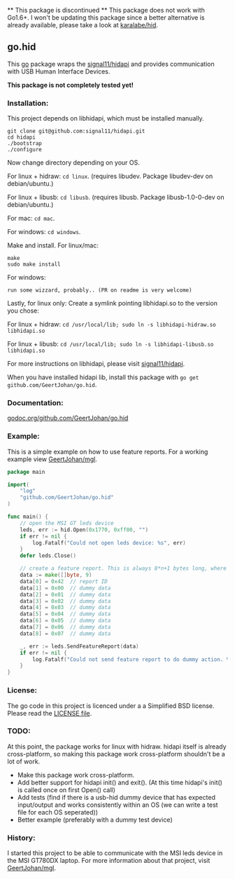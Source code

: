 
** This package is discontinued **
This package does not work with Go1.6+. I won't be updating this package since a better alternative is already available, please take a look at [karalabe/hid](https://github.com/karalabe/hid).


## go.hid
This [go](http://golang.org) package wraps the [signal11/hidapi](https://github.com/signal11/hidapi) and provides communication with USB Human Interface Devices.

**This package is not completely tested yet!**

### Installation:
This project depends on libhidapi, which must be installed manually.
```shell
git clone git@github.com:signal11/hidapi.git
cd hidapi
./bootstrap
./configure
```

Now change directory depending on your OS. 

For linux + hidraw: `cd linux`. (requires libudev. Package libudev-dev on debian/ubuntu.)

For linux + libusb: `cd libusb`. (requires libusb. Package libusb-1.0-0-dev on debian/ubuntu.)

For mac: `cd mac`.

For windows: `cd windows`.

Make and install.
For linux/mac:
```
make
sudo make install
```
For windows:
```
run some wizzard, probably.. (PR on readme is very welcome)
```

Lastly, for linux only:
Create a symlink pointing libhidapi.so to the version you chose:

For linux + hidraw: `cd /usr/local/lib; sudo ln -s libhidapi-hidraw.so libhidapi.so`

For linux + libusb: `cd /usr/local/lib; sudo ln -s libhidapi-libusb.so libhidapi.so`

For more instructions on libhidapi, please visit [signal11/hidapi](https://github.com/signal11/hidapi).

When you have installed hidapi lib, install this package with `go get github.com/GeertJohan/go.hid`.

### Documentation:
[godoc.org/github.com/GeertJohan/go.hid](https://godoc.org/github.com/GeertJohan/go.hid)

### Example:
This is a simple example on how to use feature reports. For a working example view [GeertJohan/mgl](https://github.com/GeertJohan/mgl).
```go
package main

import(
	"log"
	"github.com/GeertJohan/go.hid"
)

func main() {
	// open the MSI GT leds device
	leds, err := hid.Open(0x1770, 0xff00, "")
	if err != nil {
		log.Fatalf("Could not open leds device: %s", err)
	}
	defer leds.Close()

	// create a feature report. This is always 8*n+1 bytes long, where n is >1.
	data := make([]byte, 9)
	data[0] = 0x42  // report ID
	data[1] = 0x00  // dummy data
	data[2] = 0x01  // dummy data
	data[3] = 0x02  // dummy data
	data[4] = 0x03  // dummy data
	data[5] = 0x04  // dummy data
	data[6] = 0x05  // dummy data
	data[7] = 0x06  // dummy data
	data[8] = 0x07  // dummy data

	_, err := leds.SendFeatureReport(data)
	if err != nil {
		log.Fatalf("Could not send feature report to do dummy action. %s\n", err)
	}
}
```

### License:
The go code in this project is licenced under a a Simplified BSD license. Please read the [LICENSE file](LICENSE).

### TODO:
At this point, the package works for linux with hidraw.
hidapi itself is already cross-platform, so making this package work cross-platform shouldn't be a lot of work.
- Make this package work cross-platform.
- Add better support for hidapi init() and exit(). (At this time hidapi's init() is called once on first Open() call)
- Add tests (find if there is a usb-hid dummy device that has expected input/output and works consistently within an OS (we can write a test file for each OS seperated))
- Better example (preferably with a dummy test device)

### History:
I started this project to be able to communicate with the MSI leds device in the MSI GT780DX laptop. For more information about that project, visit [GeertJohan/mgl](https://github.com/GeertJohan/mgl).
